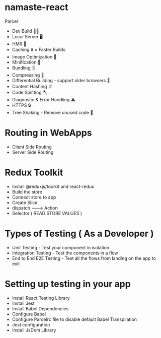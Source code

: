 # namaste-react

Parcel

- Dev Build 💪🏻
- Local Server 🖥
- HMR 🔁
- Caching ⬇️ = Faster Builds
- Image Optimization 🌅
- Minification 🐜
- Bundling 🗄
- Compressing 📁
- Differential Building - support older browsers 🔎
- Content Hashing ＃
- Code Splitting 🪓
- Diagnostic & Error Handling ⚠️
- HTTPS 🔒
- Tree Shaking - Remove unused code 🌳

# Routing in WebApps

- Client Side Routing
- Server Side Routing

# Redux Toolkit

- Install @reduxjs/toolkit and react-redux
- Build the store
- Connect store to app
- Create Slice
- dispatch ---> Action
- Selector ( READ STORE VALUES )

# Types of Testing ( As a Developer )

- Unit Testing - Test your component in isolation
- Integration Testing - Test the components in a flow
- End to End E2E Testing - Test all the flows from landing on the app to exit

# Setting up testing in your app

- Install React Testing Library
- Install Jest
- Install Babel Dependencies
- Configure Babel
- Configure Parcelrc file to disable default Babel Transpilation
- Jest configuration
- Install JsDom Library
